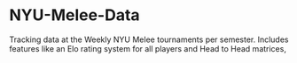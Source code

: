 # NYU-Melee-Data
Tracking data at the Weekly NYU Melee tournaments per semester. Includes features like an Elo rating system for all players and  Head to Head matrices, 
